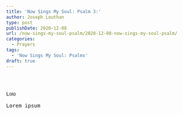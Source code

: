 ```yaml
---
title: 'Now Sings My Soul: Psalm 3:'
author: Joseph Louthan
type: post
publishDate: 2020-12-08
url: /now-sings-my-soul-psalm/2020-12-08-now-sings-my-soul-psalm/
categories:
  - Prayers
tags:
  - 'Now Sings My Soul: Psalms'
draft: true
---
```

<pre>

<pre>
<pre>
<div style="font-variant: small-caps;">Lord</div>
Lorem ipsum
</pre>
